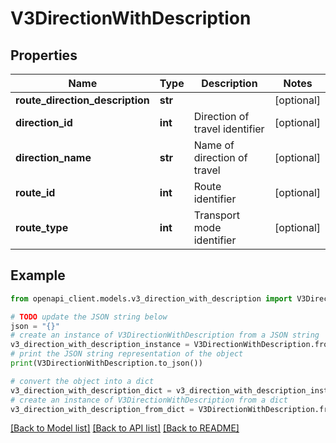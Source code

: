 # V3DirectionWithDescription


## Properties

Name | Type | Description | Notes
------------ | ------------- | ------------- | -------------
**route_direction_description** | **str** |  | [optional] 
**direction_id** | **int** | Direction of travel identifier | [optional] 
**direction_name** | **str** | Name of direction of travel | [optional] 
**route_id** | **int** | Route identifier | [optional] 
**route_type** | **int** | Transport mode identifier | [optional] 

## Example

```python
from openapi_client.models.v3_direction_with_description import V3DirectionWithDescription

# TODO update the JSON string below
json = "{}"
# create an instance of V3DirectionWithDescription from a JSON string
v3_direction_with_description_instance = V3DirectionWithDescription.from_json(json)
# print the JSON string representation of the object
print(V3DirectionWithDescription.to_json())

# convert the object into a dict
v3_direction_with_description_dict = v3_direction_with_description_instance.to_dict()
# create an instance of V3DirectionWithDescription from a dict
v3_direction_with_description_from_dict = V3DirectionWithDescription.from_dict(v3_direction_with_description_dict)
```
[[Back to Model list]](../README.md#documentation-for-models) [[Back to API list]](../README.md#documentation-for-api-endpoints) [[Back to README]](../README.md)


